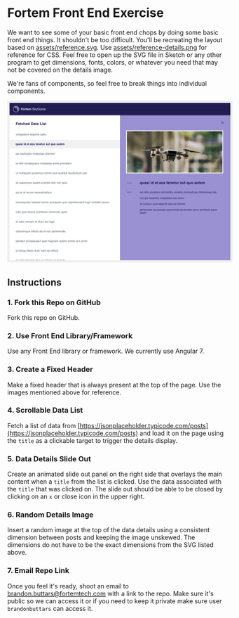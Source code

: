 # Fortem Front End Exercise

We want to see some of your basic front end chops by doing some basic front end things.  It shouldn't be too difficult.  You'll be recreating the layout based on [assets/reference.svg](./assets/reference.svg).  Use [assets/reference-details.png](./assets/reference-details.png) for reference for CSS.  Feel free to open up the SVG file in Sketch or any other program to get dimensions, fonts, colors, or whatever you need that may not be covered on the details image.  

We're fans of components, so feel free to break things into individual components.

<img src="./assets/reference.png" style="border: 5px solid #eee"/>

## Instructions

### 1. Fork this Repo on GitHub

Fork this repo on GitHub.

### 2. Use Front End Library/Framework  

Use any Front End library or framework.  We currently use Angular 7.

### 3. Create a Fixed Header

Make a fixed header that is always present at the top of the page.  Use the images mentioned above for reference.  
	
### 4. Scrollable Data List

Fetch a list of data from [https://jsonplaceholder.typicode.com/posts](https://jsonplaceholder.typicode.com/posts) and load it on the page using the `title` as a clickable target to trigger the details display.
	
### 5. Data Details Slide Out

Create an animated slide out panel on the right side that overlays the main content when a `title` from the list is clicked.  Use the data associated with the `title` that was clicked on.  The slide out should be able to be closed by clicking on an `x` or close icon in the upper right.

### 6. Random Details Image

Insert a random image at the top of the data details using a consistent dimension between posts and keeping the image unskewed.  The dimensions do not have to be the exact dimensions from the SVG listed above.

### 7. Email Repo Link

Once you feel it's ready, shoot an email to brandon.buttars@fortemtech.com with a link to the repo.  Make sure it's public so we can access it or if you need to keep it private make sure user `brandonbuttars` can access it.
